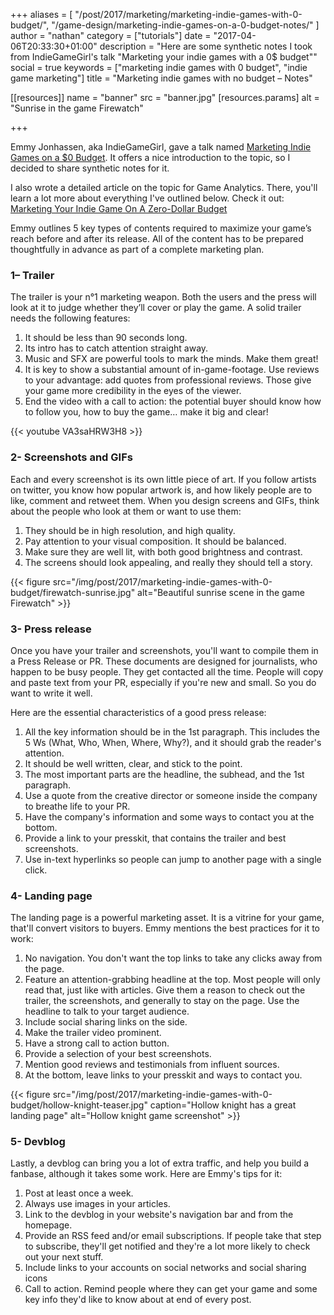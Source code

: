 +++
aliases = [
  "/post/2017/marketing/marketing-indie-games-with-0-budget/",
  "/game-design/marketing-indie-games-on-a-0-budget-notes/"
]
author = "nathan"
category = ["tutorials"]
date = "2017-04-06T20:33:30+01:00"
description = "Here are some synthetic notes I took from IndieGameGirl's talk \"Marketing your indie games with a 0$ budget\""
social = true
keywords = ["marketing indie games with 0 budget", "indie game marketing"]
title = "Marketing indie games with no budget – Notes"

[[resources]]
  name = "banner"
  src = "banner.jpg"
  [resources.params]
    alt = "Sunrise in the game Firewatch"

+++

Emmy Jonhassen, aka IndieGameGirl, gave a talk named [Marketing Indie Games on a $0 Budget](//www.indiegamegirl.com/no-budget-marketing/). It offers a nice introduction to the topic, so I decided to share synthetic notes for it.

I also wrote a detailed article on the topic for Game Analytics. There, you'll learn a lot more about everything I've outlined below. Check it out: [Marketing Your Indie Game On A Zero-Dollar Budget](//www.gameanalytics.com/blog/marketing-indie-game-without-budget.html)

Emmy outlines 5 key types of contents required to maximize your game’s reach before and after its release. All of the content has to be prepared thoughtfully in advance as part of a complete marketing plan.

### 1– Trailer

The trailer is your n°1 marketing weapon. Both the users and the press will look at it to judge whether they’ll cover or play the game. A solid trailer needs the following features:

1. It should be less than 90 seconds long.
1. Its intro has to catch attention straight away.
1. Music and SFX are powerful tools to mark the minds. Make them great!
1. It is key to show a substantial amount of in-game-footage. Use reviews to your advantage: add quotes from professional reviews. Those give your game more credibility in the eyes of the viewer.
1. End the video with a call to action: the potential buyer should know how to follow you, how to buy the game… make it big and clear!

{{< youtube VA3saHRW3H8 >}}

### 2- Screenshots and GIFs

Each and every screenshot is its own little piece of art. If you follow artists on twitter, you know how popular artwork is, and how likely people are to like, comment and retweet them. When you design screens and GIFs, think about the people who look at them or want to use them:

1. They should be in high resolution, and high quality.
1. Pay attention to your visual composition. It should be balanced.
1. Make sure they are well lit, with both good brightness and contrast.
1. The screens should look appealing, and really they should tell a story.

{{< figure
    src="/img/post/2017/marketing-indie-games-with-0-budget/firewatch-sunrise.jpg"
    alt="Beautiful sunrise scene in the game Firewatch" >}}


### 3- Press release

Once you have your trailer and screenshots, you'll want to compile them in a Press Release or PR. These documents are designed for journalists, who happen to be busy people. They get contacted all the time. People will copy and paste text from your PR, especially if you're new and small. So you do want to write it well.

Here are the essential characteristics of a good press release:

1. All the key information should be in the 1st paragraph. This includes the 5 Ws (What, Who, When, Where, Why?), and it should grab the reader's attention.
1. It should be well written, clear, and stick to the point.
1. The most important parts are the headline, the subhead, and the 1st paragraph.
1. Use a quote from the creative director or someone inside the company to breathe life to your PR.
1. Have the company's information and some ways to contact you at the bottom.
1. Provide a link to your presskit, that contains the trailer and best screenshots.
1. Use in-text hyperlinks so people can jump to another page with a single click.

### 4- Landing page

The landing page is a powerful marketing asset. It is a vitrine for your game, that'll convert visitors to buyers. Emmy mentions the best practices for it to work:

1. No navigation. You don't want the top links to take any clicks away from the page.
1. Feature an attention-grabbing headline at the top. Most people will only read that, just like with articles. Give them a reason to check out the trailer, the screenshots, and generally to stay on the page. Use the headline to talk to your target audience.
1. Include social sharing links on the side.
1. Make the trailer video prominent.
1. Have a strong call to action button.
1. Provide a selection of your best screenshots.
1. Mention good reviews and testimonials from influent sources.
1. At the bottom, leave links to your presskit and ways to contact you.

{{< figure src="/img/post/2017/marketing-indie-games-with-0-budget/hollow-knight-teaser.jpg" caption="Hollow knight has a great landing page" alt="Hollow knight game screenshot" >}}

### 5- Devblog

Lastly, a devblog can bring you a lot of extra traffic, and help you build a fanbase, although it takes some work. Here are Emmy's tips for it:

1. Post at least once a week.
1. Always use images in your articles.
1. Link to the devblog in your website's navigation bar and from the homepage.
1. Provide an RSS feed and/or email subscriptions. If people take that step to subscribe, they'll get notified and they're a lot more likely to check out your next stuff.
1. Include links to your accounts on social networks and social sharing icons
1. Call to action. Remind people where they can get your game and some key info they'd like to know about at end of every post.
